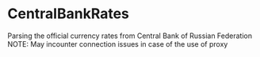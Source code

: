 # CentralBankRates
Parsing the official currency rates from Central Bank of Russian Federation
NOTE: May incounter connection issues in case of the use of proxy
